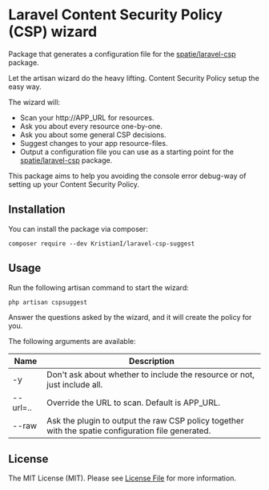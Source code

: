 # Laravel Content Security Policy (CSP) wizard
Package that generates a configuration file for the [spatie/laravel-csp](https://github.com/spatie/laravel-csp) package.

Let the artisan wizard do the heavy lifting. Content Security Policy setup the easy way.

The wizard will:
* Scan your http://APP_URL for resources.
* Ask you about every resource one-by-one.
* Ask you about some general CSP decisions.
* Suggest changes to your app resource-files.
* Output a configuration file you can use as a starting point for the [spatie/laravel-csp](https://github.com/spatie/laravel-csp) package.

This package aims to help you avoiding the console error debug-way of setting up your Content Security Policy.

## Installation
You can install the package via composer:

``composer require --dev KristianI/laravel-csp-suggest``

## Usage
Run the following artisan command to start the wizard:

``php artisan cspsuggest``

Answer the questions asked by the wizard, and it will create the policy for you.

The following arguments are available:

| Name | Description |
| --- | --- |
| -y | Don't ask about whether to include the resource or not, just include all. |
| --url=.. | Override the URL to scan. Default is APP_URL. |
| --raw | Ask the plugin to output the raw CSP policy together with the spatie configuration file generated. |

## License
The MIT License (MIT). Please see [License File](LICENSE) for more information.
